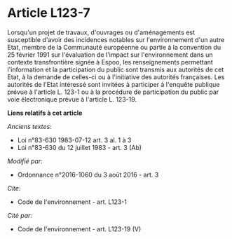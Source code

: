 # Article L123-7

Lorsqu'un projet de travaux, d'ouvrages ou d'aménagements est susceptible d'avoir des incidences notables sur l'environnement
d'un autre Etat, membre de la Communauté européenne ou partie à la convention du 25 février 1991 sur l'évaluation de l'impact
sur l'environnement dans un contexte transfrontière signée à Espoo, les renseignements permettant l'information et la
participation du public sont transmis aux autorités de cet Etat, à la demande de celles-ci ou à l'initiative des autorités
françaises. Les autorités de l'Etat intéressé sont invitées à participer à l'enquête publique prévue à l'article L. 123-1 ou
à la procédure de participation du public par voie électronique prévue à l'article L. 123-19.

**Liens relatifs à cet article**

_Anciens textes_:

  - Loi n°83-630 1983-07-12 art. 3 al. 1 à 3
  - Loi n°83-630 du 12 juillet 1983 - art. 3 (Ab)

_Modifié par_:

  - Ordonnance n°2016-1060 du 3 août 2016 - art. 3

_Cite_:

  - Code de l'environnement - art. L123-1

_Cité par_:

  - Code de l'environnement - art. L123-19 (V)
